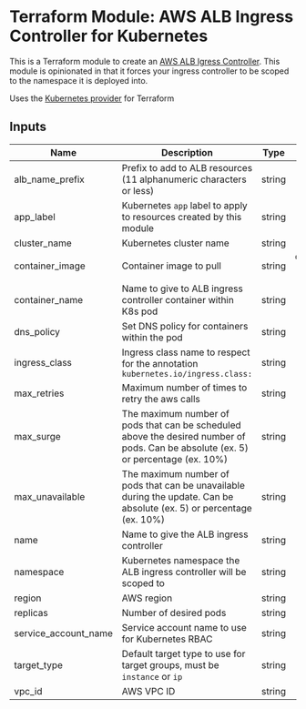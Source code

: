 # Terraform Module: AWS ALB Ingress Controller for Kubernetes

This is a Terraform module to create an [AWS ALB Igress Controller][1]. This module is opinionated in that it forces your ingress controller to be scoped to the namespace it is deployed into.

Uses the [Kubernetes provider][2] for Terraform

<!-- BEGINNING OF PRE-COMMIT-TERRAFORM DOCS HOOK -->

## Inputs

| Name | Description | Type | Default | Required |
|------|-------------|:----:|:-----:|:-----:|
| alb_name_prefix | Prefix to add to ALB resources (11 alphanumeric characters or less) | string | `` | no |
| app_label | Kubernetes `app` label to apply to resources created by this module | string | `alb-ingress-controller` | no |
| cluster_name | Kubernetes cluster name | string | - | yes |
| container_image | Container image to pull | string | `quay.io/coreos/alb-ingress-controller:v1.0.0` | no |
| container_name | Name to give to ALB ingress controller container within K8s pod | string | `server` | no |
| dns_policy | Set DNS policy for containers within the pod | string | `ClusterFirst` | no |
| ingress_class | Ingress class name to respect for the annotation `kubernetes.io/ingress.class:` | string | `alb` | no |
| max_retries | Maximum number of times to retry the aws calls | string | `10` | no |
| max_surge | The maximum number of pods that can be scheduled above the desired number of pods. Can be absolute (ex. 5) or percentage (ex. 10%) | string | `1` | no |
| max_unavailable | The maximum number of pods that can be unavailable during the update. Can be absolute (ex. 5) or percentage (ex. 10%) | string | `1` | no |
| name | Name to give the ALB ingress controller | string | `alb-ingress-controller` | no |
| namespace | Kubernetes namespace the ALB ingress controller will be scoped to | string | - | yes |
| region | AWS region | string | - | yes |
| replicas | Number of desired pods | string | `1` | no |
| service_account_name | Service account name to use for Kubernetes RBAC | string | `alb-ingress` | no |
| target_type | Default target type to use for target groups, must be `instance` or `ip` | string | `instance` | no |
| vpc_id | AWS VPC ID | string | - | yes |

<!-- END OF PRE-COMMIT-TERRAFORM DOCS HOOK -->

[1]: https://kubernetes-sigs.github.io/aws-alb-ingress-controller/
[2]: https://www.terraform.io/docs/providers/kubernetes/index.html
